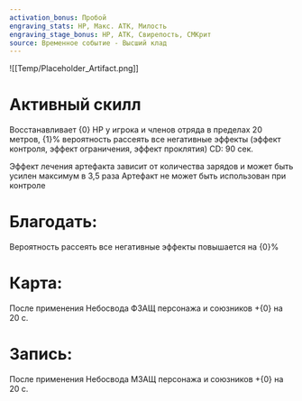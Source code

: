 ```yaml
---
activation_bonus: Пробой
engraving_stats: HP, Макс. АТК, Милость
engraving_stage_bonus: HP, АТК, Свирепость, СМКрит
source: Временное событие - Высший клад
---
```

![[Temp/Placeholder_Artifact.png]]
# Активный скилл
Восстанавливает {0} НР у игрока и членов отряда в пределах 20 метров, {1}% вероятность рассеять все негативные эффекты (эффект контроля, эффект ограничения, эффект проклятия) CD: 90 сек.

Эффект лечения артефакта зависит от количества зарядов и может быть усилен максимум в 3,5 раза
Артефакт не может быть использован при контроле

# Благодать: 
Вероятность рассеять все негативные эффекты повышается на {0}%
# Карта: 
После применения Небосвода ФЗАЩ персонажа и союзников +{0} на 20 с.
# Запись: 
После применения Небосвода МЗАЩ персонажа и союзников +{0} на 20 с.
